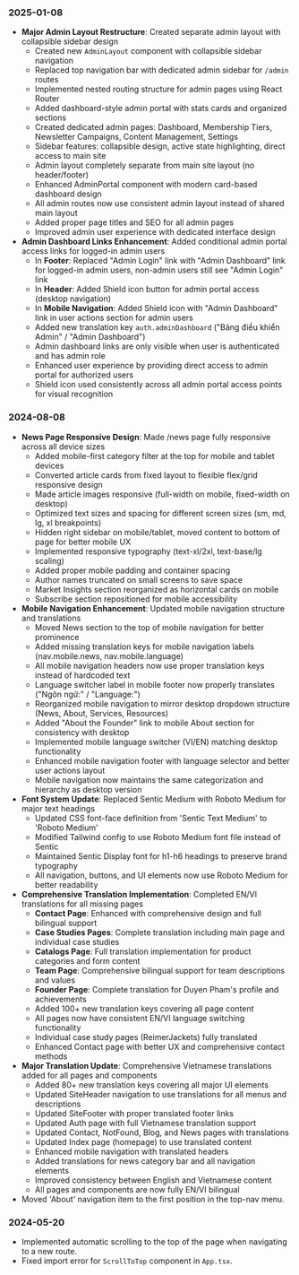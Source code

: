 ### 2025-01-08
- **Major Admin Layout Restructure**: Created separate admin layout with collapsible sidebar design
  - Created new `AdminLayout` component with collapsible sidebar navigation
  - Replaced top navigation bar with dedicated admin sidebar for `/admin` routes
  - Implemented nested routing structure for admin pages using React Router
  - Added dashboard-style admin portal with stats cards and organized sections
  - Created dedicated admin pages: Dashboard, Membership Tiers, Newsletter Campaigns, Content Management, Settings
  - Sidebar features: collapsible design, active state highlighting, direct access to main site
  - Admin layout completely separate from main site layout (no header/footer)
  - Enhanced AdminPortal component with modern card-based dashboard design
  - All admin routes now use consistent admin layout instead of shared main layout
  - Added proper page titles and SEO for all admin pages
  - Improved admin user experience with dedicated interface design
- **Admin Dashboard Links Enhancement**: Added conditional admin portal access links for logged-in admin users
  - In **Footer**: Replaced "Admin Login" link with "Admin Dashboard" link for logged-in admin users, non-admin users still see "Admin Login" link
  - In **Header**: Added Shield icon button for admin portal access (desktop navigation)
  - In **Mobile Navigation**: Added Shield icon with "Admin Dashboard" link in user actions section for admin users
  - Added new translation key `auth.adminDashboard` ("Bảng điều khiển Admin" / "Admin Dashboard")
  - Admin dashboard links are only visible when user is authenticated and has admin role
  - Enhanced user experience by providing direct access to admin portal for authorized users
  - Shield icon used consistently across all admin portal access points for visual recognition

### 2024-08-08
- **News Page Responsive Design**: Made /news page fully responsive across all device sizes
  - Added mobile-first category filter at the top for mobile and tablet devices
  - Converted article cards from fixed layout to flexible flex/grid responsive design
  - Made article images responsive (full-width on mobile, fixed-width on desktop)
  - Optimized text sizes and spacing for different screen sizes (sm, md, lg, xl breakpoints)
  - Hidden right sidebar on mobile/tablet, moved content to bottom of page for better mobile UX
  - Implemented responsive typography (text-xl/2xl, text-base/lg scaling)
  - Added proper mobile padding and container spacing
  - Author names truncated on small screens to save space
  - Market Insights section reorganized as horizontal cards on mobile
  - Subscribe section repositioned for mobile accessibility
- **Mobile Navigation Enhancement**: Updated mobile navigation structure and translations
  - Moved News section to the top of mobile navigation for better prominence
  - Added missing translation keys for mobile navigation labels (nav.mobile.news, nav.mobile.language)
  - All mobile navigation headers now use proper translation keys instead of hardcoded text
  - Language switcher label in mobile footer now properly translates ("Ngôn ngữ:" / "Language:")
  - Reorganized mobile navigation to mirror desktop dropdown structure (News, About, Services, Resources)
  - Added "About the Founder" link to mobile About section for consistency with desktop
  - Implemented mobile language switcher (VI/EN) matching desktop functionality
  - Enhanced mobile navigation footer with language selector and better user actions layout
  - Mobile navigation now maintains the same categorization and hierarchy as desktop version
- **Font System Update**: Replaced Sentic Medium with Roboto Medium for major text headings
  - Updated CSS font-face definition from 'Sentic Text Medium' to 'Roboto Medium'
  - Modified Tailwind config to use Roboto Medium font file instead of Sentic
  - Maintained Sentic Display font for h1-h6 headings to preserve brand typography
  - All navigation, buttons, and UI elements now use Roboto Medium for better readability
- **Comprehensive Translation Implementation**: Completed EN/VI translations for all missing pages
  - **Contact Page**: Enhanced with comprehensive design and full bilingual support
  - **Case Studies Pages**: Complete translation including main page and individual case studies
  - **Catalogs Page**: Full translation implementation for product categories and form content
  - **Team Page**: Comprehensive bilingual support for team descriptions and values
  - **Founder Page**: Complete translation for Duyen Pham's profile and achievements
  - Added 100+ new translation keys covering all page content
  - All pages now have consistent EN/VI language switching functionality
  - Individual case study pages (ReimerJackets) fully translated
  - Enhanced Contact page with better UX and comprehensive contact methods
- **Major Translation Update**: Comprehensive Vietnamese translations added for all pages and components
  - Added 80+ new translation keys covering all major UI elements
  - Updated SiteHeader navigation to use translations for all menus and descriptions
  - Updated SiteFooter with proper translated footer links
  - Updated Auth page with full Vietnamese translation support
  - Updated Contact, NotFound, Blog, and News pages with translations
  - Updated Index page (homepage) to use translated content
  - Enhanced mobile navigation with translated headers
  - Added translations for news category bar and all navigation elements
  - Improved consistency between English and Vietnamese content
  - All pages and components are now fully EN/VI bilingual
- Moved 'About' navigation item to the first position in the top-nav menu.

### 2024-05-20
- Implemented automatic scrolling to the top of the page when navigating to a new route.
- Fixed import error for `ScrollToTop` component in `App.tsx`.

